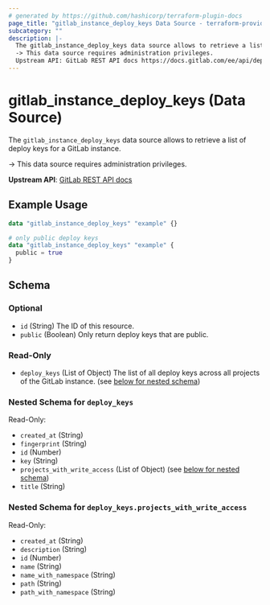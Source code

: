 ```yaml
---
# generated by https://github.com/hashicorp/terraform-plugin-docs
page_title: "gitlab_instance_deploy_keys Data Source - terraform-provider-gitlab"
subcategory: ""
description: |-
  The gitlab_instance_deploy_keys data source allows to retrieve a list of deploy keys for a GitLab instance.
  -> This data source requires administration privileges.
  Upstream API: GitLab REST API docs https://docs.gitlab.com/ee/api/deploy_keys.html#list-all-deploy-keys
---
```


# gitlab_instance_deploy_keys (Data Source)

The `gitlab_instance_deploy_keys` data source allows to retrieve a list of deploy keys for a GitLab instance.

-> This data source requires administration privileges.

**Upstream API**: [GitLab REST API docs](https://docs.gitlab.com/ee/api/deploy_keys.html#list-all-deploy-keys)

## Example Usage

```terraform
data "gitlab_instance_deploy_keys" "example" {}

# only public deploy keys
data "gitlab_instance_deploy_keys" "example" {
  public = true
}
```

<!-- schema generated by tfplugindocs -->
## Schema

### Optional

- `id` (String) The ID of this resource.
- `public` (Boolean) Only return deploy keys that are public.

### Read-Only

- `deploy_keys` (List of Object) The list of all deploy keys across all projects of the GitLab instance. (see [below for nested schema](#nestedatt--deploy_keys))

<a id="nestedatt--deploy_keys"></a>
### Nested Schema for `deploy_keys`

Read-Only:

- `created_at` (String)
- `fingerprint` (String)
- `id` (Number)
- `key` (String)
- `projects_with_write_access` (List of Object) (see [below for nested schema](#nestedobjatt--deploy_keys--projects_with_write_access))
- `title` (String)

<a id="nestedobjatt--deploy_keys--projects_with_write_access"></a>
### Nested Schema for `deploy_keys.projects_with_write_access`

Read-Only:

- `created_at` (String)
- `description` (String)
- `id` (Number)
- `name` (String)
- `name_with_namespace` (String)
- `path` (String)
- `path_with_namespace` (String)


